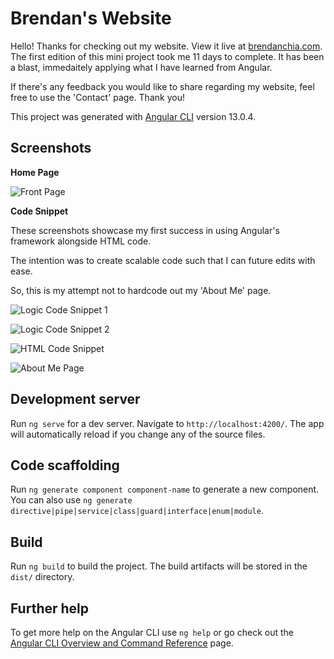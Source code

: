 # Brendan's Website

Hello! Thanks for checking out my website. View it live at [brendanchia.com](https://www.brendanchia.com/).
The first edition of this mini project took me 11 days to complete. 
It has been a blast, immedaitely applying what I have learned from Angular.

If there's any feedback you would like to share regarding my website, feel free to use the 'Contact' page.
Thank you!




This project was generated with [Angular CLI](https://github.com/angular/angular-cli) version 13.0.4.


## Screenshots

**Home Page**

![Front Page](https://brendanchia.com/assets/images/screenshots/front-page.png)

**Code Snippet**

These screenshots showcase my first success in using Angular's framework alongside HTML code.

The intention was to create scalable code such that I can future edits with ease.

So, this is my attempt not to hardcode out my 'About Me' page.

![Logic Code Snippet 1](https://brendanchia.com/assets/images/screenshots/about-me-ts-1.png)

![Logic Code Snippet 2](https://brendanchia.com/assets/images/screenshots/about-me-ts-2.png)

![HTML Code Snippet](https://brendanchia.com/assets/images/screenshots/about-me-html.png)

![About Me Page](https://brendanchia.com/assets/images/screenshots/about-me-page.png)




## Development server

Run `ng serve` for a dev server. Navigate to `http://localhost:4200/`. The app will automatically reload if you change any of the source files.

## Code scaffolding

Run `ng generate component component-name` to generate a new component. You can also use `ng generate directive|pipe|service|class|guard|interface|enum|module`.

## Build

Run `ng build` to build the project. The build artifacts will be stored in the `dist/` directory.

## Further help

To get more help on the Angular CLI use `ng help` or go check out the [Angular CLI Overview and Command Reference](https://angular.io/cli) page.
